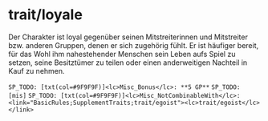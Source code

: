 # trait/loyale

Der Charakter ist loyal gegenüber seinen Mitstreiterinnen und Mitstreiter bzw. anderen Gruppen, denen er sich zugehörig fühlt. Er ist häufiger bereit, für das Wohl ihm nahestehender Menschen sein Leben aufs Spiel zu setzen, seine Besitztümer zu teilen oder einen anderweitigen Nachteil in Kauf zu nehmen.

`SP_TODO: [txt(col=#9F9F9F)]<lc>Misc_Bonus</lc>: **5 GP**`
`SP_TODO: [mis]`
`SP_TODO: [txt(col=#9F9F9F)]<lc>Misc_NotCombinableWith</lc>: <link="BasicRules;SupplementTraits;trait/egoist"><lc>trait/egoist</lc></link>`